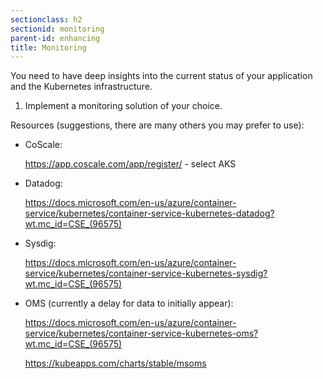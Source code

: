 ```yaml
---
sectionclass: h2
sectionid: monitoring
parent-id: enhancing
title: Monitoring
---
```


You need to have deep insights into the current status of your application and
the Kubernetes infrastructure.

1.  Implement a monitoring solution of your choice. 

Resources (suggestions, there are many others you may prefer to use):

-   CoScale:

    <https://app.coscale.com/app/register/> - select AKS

-   Datadog:

    <https://docs.microsoft.com/en-us/azure/container-service/kubernetes/container-service-kubernetes-datadog?wt.mc_id=CSE_(96575)>

-   Sysdig:
   
    <https://docs.microsoft.com/en-us/azure/container-service/kubernetes/container-service-kubernetes-sysdig?wt.mc_id=CSE_(96575)>

-   OMS (currently a delay for data to initially appear):

    <https://docs.microsoft.com/en-us/azure/container-service/kubernetes/container-service-kubernetes-oms?wt.mc_id=CSE_(96575)>

    <https://kubeapps.com/charts/stable/msoms>
